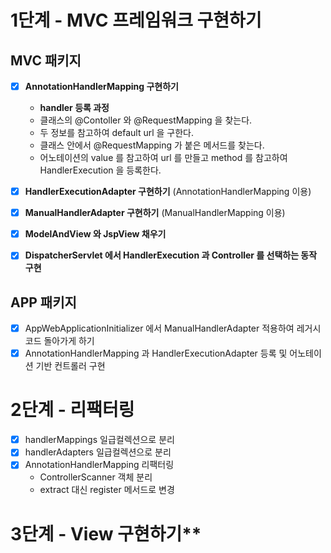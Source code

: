 # 1단계 - MVC 프레임워크 구현하기

## MVC 패키지

- [x] **AnnotationHandlerMapping 구현하기**
    - **handler 등록 과정**
    - 클래스의 @Contoller 와 @RequestMapping 을 찾는다.
    - 두 정보를 참고하여 default url 을 구한다.
    - 클래스 안에서 @RequestMapping 가 붙은 메서드를 찾는다.
    - 어노테이션의 value 를 참고하여 url 를 만들고 method 를 참고하여 HandlerExecution 을 등록한다.
- [x] **HandlerExecutionAdapter 구현하기** (AnnotationHandlerMapping 이용)
- [x] **ManualHandlerAdapter 구현하기** (ManualHandlerMapping 이용)
- [x] **ModelAndView 와 JspView 채우기**
- [x] **DispatcherServlet 에서 HandlerExecution 과 Controller 를 선택하는 동작 구현**


## APP 패키지
- [x] AppWebApplicationInitializer 에서 ManualHandlerAdapter 적용하여 레거시 코드 돌아가게 하기
- [x] AnnotationHandlerMapping 과 HandlerExecutionAdapter 등록 및 어노테이션 기반 컨트롤러 구현

# 2단계 - 리팩터링
- [x] handlerMappings 일급컬렉션으로 분리
- [x] handlerAdapters 일급컬렉션으로 분리
- [x] AnnotationHandlerMapping 리팩터링
  - ControllerScanner 객체 분리
  - extract 대신 register 메서드로 변경
  
# 3단계 - View 구현하기**
